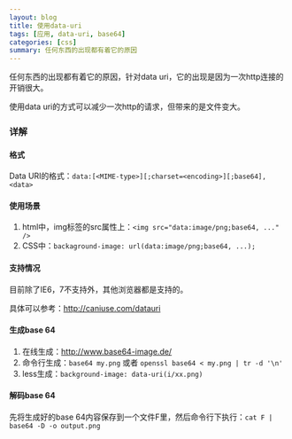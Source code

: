 ```yaml
---
layout: blog
title: 使用data-uri
tags: [应用, data-uri, base64]
categories: [css]
summary: 任何东西的出现都有着它的原因
---
```

任何东西的出现都有着它的原因，针对data uri，它的出现是因为一次http连接的开销很大。

使用data uri的方式可以减少一次http的请求，但带来的是文件变大。

### 详解
#### 格式
Data URI的格式：`data:[<MIME-type>][;charset=<encoding>][;base64],<data>`

#### 使用场景

1. html中，img标签的src属性上：`<img src="data:image/png;base64, ..." />`
2. CSS中：`backaground-image: url(data:image/png;base64, ...);`

#### 支持情况

目前除了IE6，7不支持外，其他浏览器都是支持的。

具体可以参考：<http://caniuse.com/datauri>

#### 生成base 64

1. 在线生成：<http://www.base64-image.de/>
2. 命令行生成：`base64 my.png` 或者 `openssl base64 < my.png | tr -d '\n'`
3. less生成：`background-image: data-uri(i/xx.png)`

#### 解码base 64

先将生成好的base 64内容保存到一个文件F里，然后命令行下执行：`cat F | base64 -D -o output.png`
